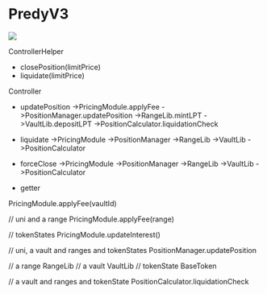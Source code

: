 PredyV3
=====

![](https://github.com/predyprotocol/v3-draft/workflows/test/badge.svg)



ControllerHelper
* closePosition(limitPrice)
* liquidate(limitPrice)

Controller
* updatePosition
->PricingModule.applyFee
->PositionManager.updatePosition
  ->RangeLib.mintLPT
  ->VaultLib.depositLPT
->PositionCalculator.liquidationCheck

* liquidate
->PricingModule
->PositionManager
  ->RangeLib
  ->VaultLib
->PositionCalculator

* forceClose
->PricingModule
->PositionManager
  ->RangeLib
  ->VaultLib
->PositionCalculator

* getter



PricingModule.applyFee(vaultId)

// uni and a range
PricingModule.applyFee(range)

// tokenStates
PricingModule.updateInterest()

// uni, a vault and ranges and tokenStates
PositionManager.updatePosition


// a range
RangeLib
// a vault
VaultLib
// tokenState
BaseToken

// a vault and ranges and tokenState
PositionCalculator.liquidationCheck
